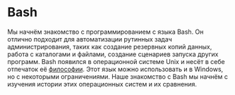 # Bash

Мы начнём знакомство с программированием с языка Bash. Он отлично подходит для автоматизации рутинных задач администрирования, таких как создание резервных копий данных, работа с каталогами и файлами, создание сценариев запуска других программ. Bash появился в операционной системе Unix и несёт в себе отпечаток её [философии](https://ru.wikipedia.org/wiki/Философия_Unix). Этот язык можно использовать и в Windows, но с некоторыми ограничениями. Наше знакомство с Bash мы начнём с изучения истории этих операционных систем и их сравнения.